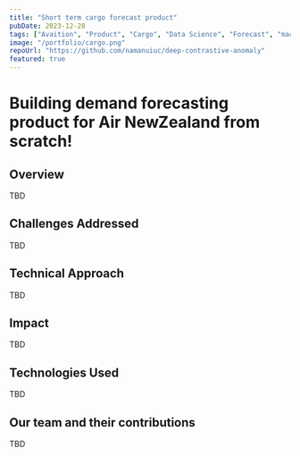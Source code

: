 ```yaml
---
title: "Short term cargo forecast product"
pubDate: 2023-12-28
tags: ["Avaition", "Product", "Cargo", "Data Science", "Forecast", "machine Learning"]
image: "/portfolio/cargo.png"
repoUrl: "https://github.com/namanuiuc/deep-contrastive-anomaly"
featured: true
---
```


# Building demand forecasting product for Air NewZealand from scratch!

## Overview

TBD

## Challenges Addressed

TBD

## Technical Approach

TBD

## Impact

TBD

## Technologies Used

TBD

## Our team and their contributions

TBD